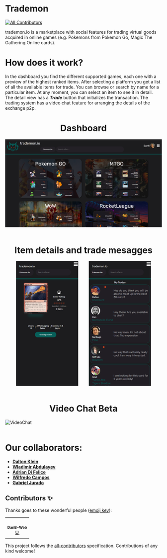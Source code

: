 # Trademon
<!-- ALL-CONTRIBUTORS-BADGE:START - Do not remove or modify this section -->
[![All Contributors](https://img.shields.io/badge/all_contributors-1-orange.svg?style=flat-square)](#contributors-)
<!-- ALL-CONTRIBUTORS-BADGE:END -->

trademon.io is a marketplace with social features for trading virtual goods acquired in online games (e.g. Pokemons from Pokemon Go, Magic The Gathering Online cards).

# How does it work?

In the dashboard you find the different supported games, each one with a preview of the highest ranked items.
After selecting a platform you get a list of all the available items for trade. You can browse or search by name for a particular item.
At any moment, you can select an item to see it in detail. The detail view has a **_Trade_** button that initializes the transaction.
The trading system has a video chat feature for arranging the details of the exchange p2p.

<h1 style="text-align: center">Dashboard</h1>
<div style="width: 100%; display:flex; justify-content:space-evenly; flex-wrap: wrap; margin-bottom:10">
  <img src="ReadmeFiles/Trademondash.png" alt="Dashboard" width="800"/>
</div>
&nbsp;
&nbsp;

<h1 style="text-align: center">Item details and trade mesagges</h1>
<div style="width: 100%; display:flex; justify-content:space-evenly; flex-wrap: wrap; margin-bottom:10">
  <img src="ReadmeFiles/TrademonMagic_Phone.png" alt="Magic card details" width="200"/>
  <img src="ReadmeFiles/TrademonMyTrades_Phone.png" alt="Trade messages" width="200"/>
</div>
&nbsp;
&nbsp;

<h1 style="text-align: center">Video Chat Beta</h1>
<div style="width: 100%; display:flex; justify-content:space-evenly; flex-wrap: wrap; margin-bottom:10">
  <img src="ReadmeFiles/VideoChat.gif" alt="VideoChat" width="800"/>
</div>
&nbsp;
&nbsp;

# Our collaborators:

- **[Dalton Klein](https://github.com/Dalton-Klein)**
- **[Wladimir Abdulayev](https://github.com/WladimirAbdulayev)**
- **[Adrian Di Felice](https://github.com/adriandifelice)**
- **[Wilfredo Campos](https://github.com/obi-wil)**
- **[Gabriel Jurado](https://github.com/gsjuradog)**

## Contributors ✨

Thanks goes to these wonderful people ([emoji key](https://allcontributors.org/docs/en/emoji-key)):

<!-- ALL-CONTRIBUTORS-LIST:START - Do not remove or modify this section -->
<!-- prettier-ignore-start -->
<!-- markdownlint-disable -->
<table>
  <tr>
    <td align="center"><a href="https://github.com/DanB-Web"><img src="https://avatars.githubusercontent.com/u/57625118?v=4?s=100" width="100px;" alt=""/><br /><sub><b>DanB-Web</b></sub></a><br /><a href="https://github.com/gsjuradog/trademon/commits?author=DanB-Web" title="Code">💻</a></td>
  </tr>
</table>

<!-- markdownlint-restore -->
<!-- prettier-ignore-end -->

<!-- ALL-CONTRIBUTORS-LIST:END -->

This project follows the [all-contributors](https://github.com/all-contributors/all-contributors) specification. Contributions of any kind welcome!